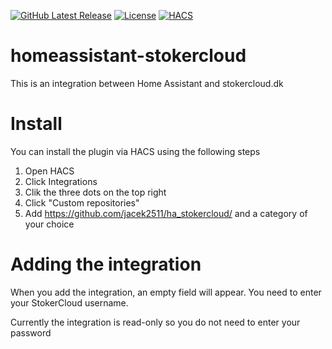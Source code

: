 [![GitHub Latest Release][releases_shield]][latest_release] [![License][license-shield]](LICENSE) [![HACS][hacsbadge]][hacs]

# homeassistant-stokercloud

This is an integration between Home Assistant and stokercloud.dk

# Install

You can install the plugin via HACS using the following steps

1. Open HACS
2. Click Integrations
3. Clik the three dots on the top right
4. Click "Custom repositories"
5. Add https://github.com/jacek2511/ha_stokercloud/ and a category of your choice

# Adding the integration

When you add the integration, an empty field will appear. You need to enter your StokerCloud username.

Currently the integration is read-only so you do not need to enter your password


[latest_release]: https://github.com/jacek2511/ha_stokercloud/releases/latest
[releases_shield]: https://img.shields.io/github/release/jacek2511/ha_stokercloud.svg?style=popout
[license-shield]: https://img.shields.io/github/license/jacek2511/ha_stokercloud
[latest_commit]: https://img.shields.io/github/last-commit/jacek2511/ha_stokercloud.svg?style=flat-square
[hacs]: https://hacs.xyz
[hacsbadge]: https://img.shields.io/badge/HACS-Custom-orange.svg
